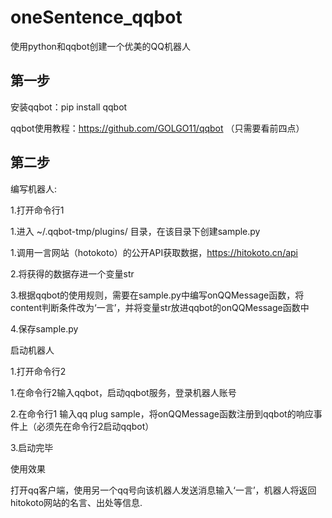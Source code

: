 # oneSentence_qqbot
使用python和qqbot创建一个优美的QQ机器人


## 第一步
  安装qqbot：pip install qqbot
  
  qqbot使用教程：https://github.com/GOLGO11/qqbot （只需要看前四点）
  

## 第二步


 编写机器人:
 
  1.打开命令行1
  
  1.进入 ~/.qqbot-tmp/plugins/ 目录，在该目录下创建sample.py
  
  1.调用一言网站（hotokoto）的公开API获取数据，https://hitokoto.cn/api
  
  2.将获得的数据存进一个变量str
  
  3.根据qqbot的使用规则，需要在sample.py中编写onQQMessage函数，将content判断条件改为‘一言’，并将变量str放进qqbot的onQQMessage函数中
  
  4.保存sample.py
  
 
 启动机器人
 
  1.打开命令行2
  
  1.在命令行2输入qqbot，启动qqbot服务，登录机器人账号
  
  2.在命令行1 输入qq plug sample，将onQQMessage函数注册到qqbot的响应事件上（必须先在命令行2启动qqbot）
  
  3.启动完毕
  
  
 使用效果
 
 打开qq客户端，使用另一个qq号向该机器人发送消息输入‘一言’，机器人将返回hitokoto网站的名言、出处等信息.
 
  
  
